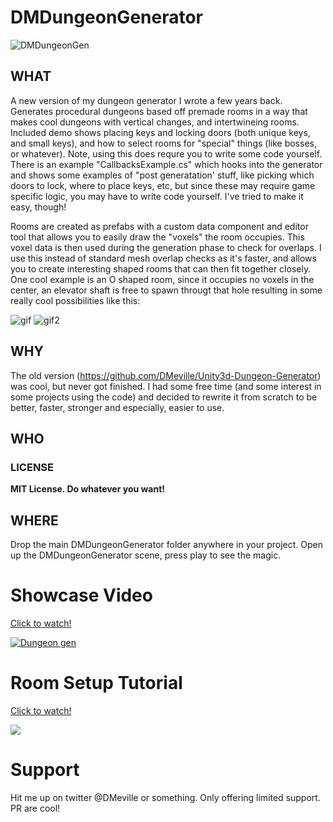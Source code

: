 # DMDungeonGenerator
![DMDungeonGen](https://i.imgur.com/yrEyK3f.png)

## WHAT
A new version of my dungeon generator I wrote a few years back.  Generates procedural dungeons based off premade rooms in a way that makes cool dungeons with vertical changes, and intertwineing rooms. Included demo shows placing keys and locking doors (both unique keys, and small keys), and how to select rooms for "special" things (like bosses, or whatever).  Note, using this does requre you to write some code yourself. There is an example "CallbacksExample.cs" which hooks into the generator and shows some examples of "post generatation' stuff, like picking which doors to lock, where to place keys, etc, but since these may require game specific logic, you may have to write code yourself. I've tried to make it easy, though!

Rooms are created as prefabs with a custom data component and editor tool that allows you to easily draw the "voxels" the room occupies.  This voxel data is then used during the generation phase to check for overlaps.  I use this instead of standard mesh overlap checks as it's faster, and allows you to create interesting shaped rooms that can then fit together closely.  One cool example is an O shaped room, since it occupies no voxels in the center, an elevator shaft is free to spawn througt that hole resulting in some really cool possibilities like this: 

![gif](https://i.imgur.com/NR2t53n.gif) ![gif2](https://i.imgur.com/F3nmEkq.gif)

## WHY
The old version (https://github.com/DMeville/Unity3d-Dungeon-Generator) was cool, but never got finished.  I had some free time (and some interest in some projects using the code) and decided to rewrite it from scratch to be better, faster, stronger and especially, easier to use. 

## WHO
### LICENSE
**MIT License. Do whatever you want!**

## WHERE
Drop the main DMDungeonGenerator folder anywhere in your project.  Open up the DMDungeonGenerator scene, press play to see the magic.

# Showcase Video
[Click to watch!](http://www.youtube.com/watch?v=z-4rLXBbI8k)

[![Dungeon gen](http://img.youtube.com/vi/z-4rLXBbI8k/0.jpg)](http://www.youtube.com/watch?v=z-4rLXBbI8k "DMDungeon Showcase")


# Room Setup Tutorial
[Click to watch!](http://www.youtube.com/watch?v=0bhOsZAI7OA)

[![](http://img.youtube.com/vi/0bhOsZAI7OA/0.jpg)](http://www.youtube.com/watch?v=0bhOsZAI7OA "Room Setup Tut")


# Support
Hit me up on twitter @DMeville or something. Only offering limited support.  PR are cool!
